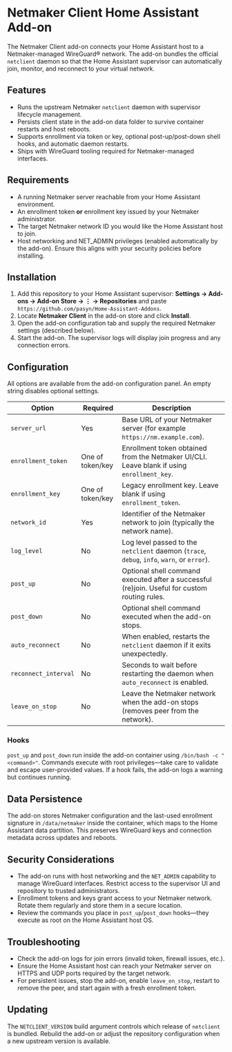 # Netmaker Client Home Assistant Add-on

The Netmaker Client add-on connects your Home Assistant host to a Netmaker-managed WireGuard® network. The add-on bundles the official `netclient` daemon so that the Home Assistant supervisor can automatically join, monitor, and reconnect to your virtual network.

## Features

- Runs the upstream Netmaker `netclient` daemon with supervisor lifecycle management.
- Persists client state in the add-on data folder to survive container restarts and host reboots.
- Supports enrollment via token or key, optional post-up/post-down shell hooks, and automatic daemon restarts.
- Ships with WireGuard tooling required for Netmaker-managed interfaces.

## Requirements

- A running Netmaker server reachable from your Home Assistant environment.
- An enrollment token **or** enrollment key issued by your Netmaker administrator.
- The target Netmaker network ID you would like the Home Assistant host to join.
- Host networking and NET_ADMIN privileges (enabled automatically by the add-on). Ensure this aligns with your security policies before installing.

## Installation

1. Add this repository to your Home Assistant supervisor: **Settings → Add-ons → Add-on Store → ⋮ → Repositories** and paste `https://github.com/pasyn/Home-Assistant-Addons`.
2. Locate **Netmaker Client** in the add-on store and click **Install**.
3. Open the add-on configuration tab and supply the required Netmaker settings (described below).
4. Start the add-on. The supervisor logs will display join progress and any connection errors.

## Configuration

All options are available from the add-on configuration panel. An empty string disables optional settings.

| Option | Required | Description |
| ------ | -------- | ----------- |
| `server_url` | Yes | Base URL of your Netmaker server (for example `https://nm.example.com`). |
| `enrollment_token` | One of token/key | Enrollment token obtained from the Netmaker UI/CLI. Leave blank if using `enrollment_key`. |
| `enrollment_key` | One of token/key | Legacy enrollment key. Leave blank if using `enrollment_token`. |
| `network_id` | Yes | Identifier of the Netmaker network to join (typically the network name). |
| `log_level` | No | Log level passed to the `netclient` daemon (`trace`, `debug`, `info`, `warn`, or `error`). |
| `post_up` | No | Optional shell command executed after a successful (re)join. Useful for custom routing rules. |
| `post_down` | No | Optional shell command executed when the add-on stops. |
| `auto_reconnect` | No | When enabled, restarts the `netclient` daemon if it exits unexpectedly. |
| `reconnect_interval` | No | Seconds to wait before restarting the daemon when `auto_reconnect` is enabled. |
| `leave_on_stop` | No | Leave the Netmaker network when the add-on stops (removes peer from the network). |

### Hooks

`post_up` and `post_down` run inside the add-on container using `/bin/bash -c "<command>"`. Commands execute with root privileges—take care to validate and escape user-provided values. If a hook fails, the add-on logs a warning but continues running.

## Data Persistence

The add-on stores Netmaker configuration and the last-used enrollment signature in `/data/netmaker` inside the container, which maps to the Home Assistant data partition. This preserves WireGuard keys and connection metadata across updates and reboots.

## Security Considerations

- The add-on runs with host networking and the `NET_ADMIN` capability to manage WireGuard interfaces. Restrict access to the supervisor UI and repository to trusted administrators.
- Enrollment tokens and keys grant access to your Netmaker network. Rotate them regularly and store them in a secure location.
- Review the commands you place in `post_up`/`post_down` hooks—they execute as root on the Home Assistant host OS.

## Troubleshooting

- Check the add-on logs for join errors (invalid token, firewall issues, etc.).
- Ensure the Home Assistant host can reach your Netmaker server on HTTPS and UDP ports required by the target network.
- For persistent issues, stop the add-on, enable `leave_on_stop`, restart to remove the peer, and start again with a fresh enrollment token.

## Updating

The `NETCLIENT_VERSION` build argument controls which release of `netclient` is bundled. Rebuild the add-on or adjust the repository configuration when a new upstream version is available.
